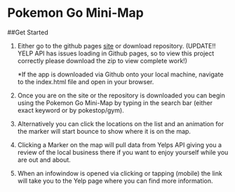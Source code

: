 # Pokemon Go Mini-Map

##Get Started

1. Either go to the github pages [site](https://robertlemonds.github.io/udacity-pokestopmap/) or download repository. (UPDATE!! YELP API has issues loading in Github pages, so to view this project correctly please download the zip to view complete work!)
	
	*If the app is downloaded via Github onto your local machine, navigate to the index.html file and open in your browser.

2. Once you are on the site or the repository is downloaded you can begin using the Pokemon Go Mini-Map by typing in the search bar (either exact keyword or by pokestop/gym).

3. Alternatively you can click the locations on the list and an animation for the marker will start bounce to show where it is on the map.

4. Clicking a Marker on the map will pull data from Yelps API giving you a review of the local business there if you want to enjoy yourself while you are out and about.

5. When an infowindow is opened via clicking or tapping (mobile) the link will take you to the Yelp page where you can find more information.


